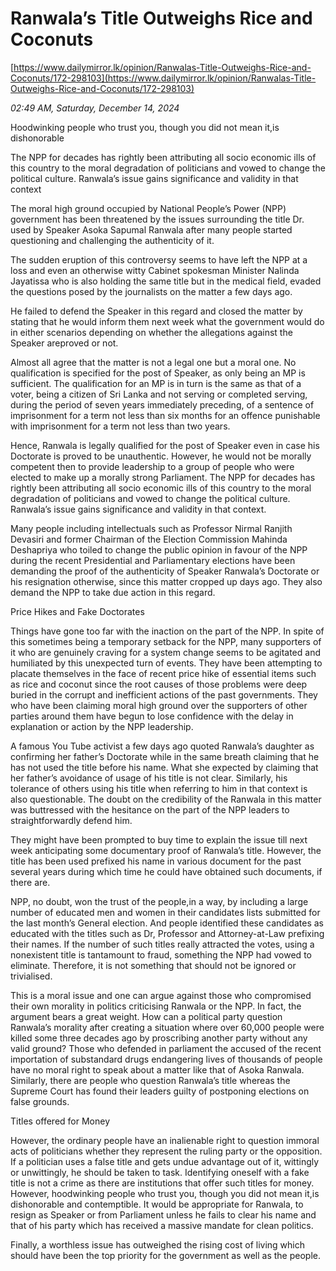 # Ranwala’s Title  Outweighs Rice and Coconuts

[https://www.dailymirror.lk/opinion/Ranwalas-Title-Outweighs-Rice-and-Coconuts/172-298103](https://www.dailymirror.lk/opinion/Ranwalas-Title-Outweighs-Rice-and-Coconuts/172-298103)

*02:49 AM, Saturday, December 14, 2024*

Hoodwinking people who trust you, though you did not mean it,is dishonorable

The NPP for decades has rightly been attributing all socio economic ills of this country to the moral degradation of politicians and vowed to change the political culture. Ranwala’s issue gains significance and validity in that context

The moral high ground occupied by National People’s Power (NPP) government has been threatened by the issues surrounding the title Dr. used by Speaker Asoka Sapumal Ranwala after many people started questioning and challenging the authenticity of it.

The sudden eruption of this controversy seems to have left the NPP at a loss and even an otherwise witty Cabinet spokesman Minister Nalinda Jayatissa who is also holding the same title but in the medical field, evaded the questions posed by the journalists on the matter a few days ago.

He failed to defend the Speaker in this regard and closed the matter by stating that he would inform them next week what the government would do in either scenarios depending on whether the allegations against the Speaker areproved or not.

Almost all agree that the matter is not a legal one but a moral one. No qualification is specified for the post of Speaker, as only being an MP is sufficient. The qualification for an MP is in turn is the same as that of a voter, being a citizen of Sri Lanka and not serving or completed serving, during the period of seven years immediately preceding, of a sentence of imprisonment for a term not less than six months for an offence punishable with imprisonment for a term not less than two years.

Hence, Ranwala is legally qualified for the post of Speaker even in case his Doctorate is proved to be unauthentic. However, he would not be morally competent then to provide leadership to a group of people who were elected to make up a morally strong Parliament. The NPP for decades has rightly been attributing all socio economic ills of this country to the moral degradation of politicians and vowed to change the political culture. Ranwala’s issue gains significance and validity in that context.

Many people including intellectuals such as Professor Nirmal Ranjith Devasiri and former Chairman of the Election Commission Mahinda Deshapriya who toiled to change the public opinion in favour of the NPP during the recent Presidential and Parliamentary elections have been demanding the proof of the authenticity of Speaker Ranwala’s Doctorate or his resignation otherwise, since this matter cropped up days ago. They also demand the NPP to take due action in this regard.

Price Hikes and Fake Doctorates

Things have gone too far with the inaction on the part of the NPP. In spite of this sometimes being a temporary setback for the NPP, many supporters of it who are genuinely craving for a system change seems to be agitated and humiliated by this unexpected turn of events. They have been attempting to placate themselves in the face of recent price hike of essential items such as rice and coconut since the root causes of those problems were deep buried in the corrupt and inefficient actions of the past governments. They who have been claiming moral high ground over the supporters of other parties around them have begun to lose confidence with the delay in explanation or action by the NPP leadership.

A famous You Tube activist a few days ago quoted Ranwala’s daughter as confirming her father’s Doctorate while in the same breath claiming that he has not used the title before his name. What she expected by claiming that her father’s avoidance of usage of his title is not clear. Similarly, his tolerance of others using his title when referring to him in that context is also questionable. The doubt on the credibility of the Ranwala in this matter was buttressed with the hesitance on the part of the NPP leaders to straightforwardly defend him.

They might have been prompted to buy time to explain the issue till next week anticipating some documentary proof of Ranwala’s title. However, the title has been used prefixed his name in various document for the past several years during which time he could have obtained such documents, if there are.

NPP, no doubt, won the trust of the people,in a way, by including a large number of educated men and women in their candidates lists submitted for the last month’s General election. And people identified these candidates as educated with the titles such as Dr, Professor and Attorney-at-Law prefixing their names. If the number of such titles really attracted the votes, using a nonexistent title is tantamount to fraud, something the NPP had vowed to eliminate. Therefore, it is not something that should not be ignored or trivialised.

This is a moral issue and one can argue against those who compromised their own morality in politics criticising Ranwala or the NPP. In fact, the argument bears a great weight. How can a political party question Ranwala’s morality after creating a situation where over 60,000 people were killed some three decades ago by proscribing another party without any valid ground? Those who defended in parliament the accused of the recent importation of substandard drugs endangering lives of thousands of people have no moral right to speak about a matter like that of Asoka Ranwala. Similarly, there are people who question Ranwala’s title whereas the Supreme Court has found their leaders guilty of postponing elections on false grounds.

Titles offered for Money

However, the ordinary people have an inalienable right to question immoral acts of politicians whether they represent the ruling party or the opposition. If a politician uses a false title and gets undue advantage out of it, wittingly or unwittingly, he should be taken to task. Identifying oneself with a fake title is not a crime as there are institutions that offer such titles for money. However, hoodwinking people who trust you, though you did not mean it,is dishonorable and contemptible. It would be appropriate for Ranwala, to resign as Speaker or from Parliament unless he fails to clear his name and that of his party which has received a massive mandate for clean politics.

Finally, a worthless issue has outweighed the rising cost of living which should have been the top priority for the government as well as the people.

